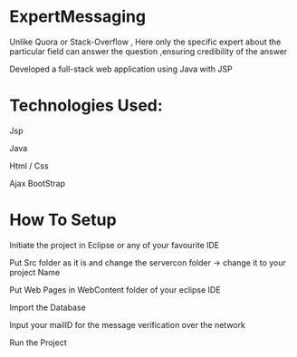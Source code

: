 # ExpertMessaging

Unlike Quora or Stack-Overflow , Here only the specific expert about the particular field can answer the question ,ensuring credibility of the answer

Developed a full-stack web application using Java with JSP

# Technologies Used:

Jsp

Java

Html / Css

Ajax BootStrap

# How To Setup

Initiate the project in Eclipse or any of your favourite IDE

Put Src folder as it is and change the servercon folder -> change it to your project Name

Put Web Pages in WebContent folder of your eclipse IDE

Import the Database

Input your mailID for the message verification over the network

Run the Project
